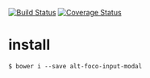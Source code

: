 [![Build Status](https://secure.travis-ci.org/dsn-nimbus/alt-foco-input-modal.png?branch=master)](https://travis-ci.org/dsn-nimbus/alt-foco-input-modal)
[![Coverage Status](https://coveralls.io/repos/dsn-nimbus/alt-foco-input-modal/badge.svg?branch=master&service=github)](https://coveralls.io/r/dsn-nimbus/alt-foco-input-modal/?branch=master)

# install

```shell
$ bower i --save alt-foco-input-modal
```
